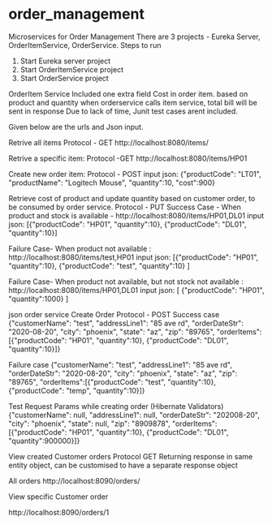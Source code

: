 # order_management
Microservices for Order Management
There are 3 projects - Eureka Server, OrderItemService, OrderService.
Steps to run
1) Start Eureka server project
2) Start OrderItemService project
3) Start OrderService project

OrderItem Service
Included one extra field Cost in order item. 
based on product and quantity when orderservice calls item service, total bill will be sent in response
Due to lack of time, Junit test cases arent included. 

Given below are the urls and Json input.

Retrive all items
Protocol - GET
http://localhost:8080/items/

Retrive a specific item: 
Protocol -GET
http://localhost:8080/items/HP01

Create new order item:
Protocol - POST
 input json:
             {"productCode": "LT01",
            "productName": "Logitech Mouse",
            "quantity":10,
            "cost":900}
            

Retrieve cost of product and update quantity based on customer order, to be consumed by order service.
Protocol -  PUT
Success Case - When product and stock is available - http://localhost:8080/items/HP01,DL01
 input json:
 [{"productCode": "HP01",
            "quantity":10}, {"productCode": "DL01",
            "quantity":10}]

Failure Case- When product not available : http://localhost:8080/items/test,HP01 
 input json:
       [{"productCode": "HP01",
            "quantity":10},
            {"productCode": "test",
            "quantity":10}
            ]        

Failure Case- When product not available, but not stock not available : http://localhost:8080/items/HP01,DL01
 input json:
                [      {"productCode": "HP01",
            "quantity":1000}
            ]

json order service
Create Order
Protocol - POST
Success case
{"customerName": "test",
            "addressLine1": "85 ave rd",
            "orderDateStr": "2020-08-20",
            "city": "phoenix",
            "state": "az",
             "zip": "89765",
            "orderItems":[{"productCode": "HP01",
            "quantity":10},
            {"productCode": "DL01",
            "quantity":10}]}

Failure case
{"customerName": "test",
            "addressLine1": "85 ave rd",
            "orderDateStr": "2020-08-20",
            "city": "phoenix",
            "state": "az",
             "zip": "89765",
            "orderItems":[{"productCode": "test",
            "quantity":10},
            {"productCode": "temp",
            "quantity":10}]}

Test Request Params while creating order (Hibernate Validators)
{"customerName": null,
            "addressLine1": null,
            "orderDateStr": "202008-20",
            "city": "phoenix",
            "state": null,
             "zip": "8909878",
            "orderItems":[{"productCode": "HP01",
            "quantity":10},
            {"productCode": "DL01",
            "quantity":900000}]}

View created Customer orders
Protocol GET
Returning response in same entity object, can be customised to have a separate response object

All orders
http://localhost:8090/orders/

View specific Customer order

http://localhost:8090/orders/1
